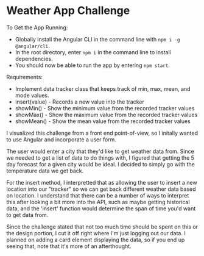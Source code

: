 # Weather App Challenge

To Get the App Running:

* Globally install the Angular CLI in the  command line with `npm i -g @angular/cli`.
* In the root directory, enter `npm i` in the command line to install dependencies.
* You should now be able to run the app by entering `npm start`.

Requirements:

* Implement data tracker class that keeps track of min, max, mean, and mode values.
* insert(value) - Records a new value into the tracker
* showMin() - Show the minimum value from the recorded tracker values
* showMax() - Show the maximum value from the recorded tracker values
* showMean() - Show the mean value from the recorded tracker values

I visualized this challenge from a front end point-of-view, so I initally wanted to use Angular and incorporate a user form.

The user would enter a city that they'd like to get weather data from. Since we needed to get a list of data to do things with, I figured that getting the 5 day forecast for a given city would be ideal. I decided to simply go with the temperature data we get back.

For the insert method, I interpretted that as allowing the user to insert a new location into our "tracker" so we can get back different weather data based on location. I understand that there can be a number of ways to interpret this after looking a bit more into the API, such as maybe getting historical data, and the 'insert' function would determine the span of time you'd want to get data from.

Since the challenge stated that not too much time should be spent on this or the design portion, I cut it off right where I'm just logging out our data. I planned on adding a card element displaying the data, so if you end up seeing that, note that it's more of an afterthought.

 
